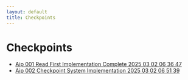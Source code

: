 ```yaml
---
layout: default
title: Checkpoints
---
```


# Checkpoints

- [Aip 001 Read First Implementation Complete 2025 03 02 06 36 47](AIP-001-read_first_implementation_complete-2025-03-02_06-36-47.md)
- [Aip 002 Checkpoint System Implementation 2025 03 02 06 51 39](AIP-002-checkpoint_system_implementation-2025-03-02_06-51-39.md)
